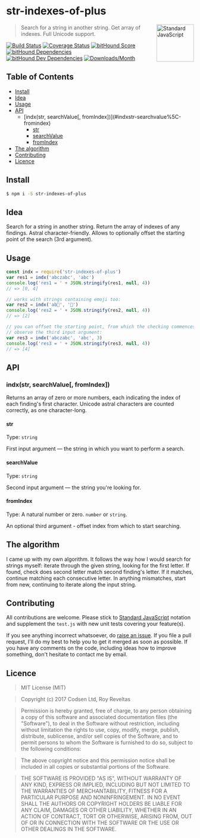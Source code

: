 # str-indexes-of-plus

<a href="https://github.com/feross/standard" style="float: right; padding: 0 0 20px 20px;"><img src="https://cdn.rawgit.com/feross/standard/master/sticker.svg" alt="Standard JavaScript" width="100" align="right"></a>

> Search for a string in another string. Get array of indexes. Full Unicode support.

[![Build Status][travis-img]][travis-url]
[![Coverage Status][cov-img]][cov-url]
[![bitHound Score][bithound-img]][bithound-url]
[![bitHound Dependencies][deps-img]][deps-url]
[![bitHound Dev Dependencies][dev-img]][dev-url]
[![Downloads/Month][downloads-img]][downloads-url]

## Table of Contents

<!-- START doctoc generated TOC please keep comment here to allow auto update -->
<!-- DON'T EDIT THIS SECTION, INSTEAD RE-RUN doctoc TO UPDATE -->


- [Install](#install)
- [Idea](#idea)
- [Usage](#usage)
- [API](#api)
  - [indx(str, searchValue\[, fromIndex])](#indxstr-searchvalue%5C-fromindex)
    - [str](#str)
    - [searchValue](#searchvalue)
    - [fromIndex](#fromindex)
- [The algorithm](#the-algorithm)
- [Contributing](#contributing)
- [Licence](#licence)

<!-- END doctoc generated TOC please keep comment here to allow auto update -->

## Install

```bash
$ npm i -S str-indexes-of-plus
```

## Idea

Search for a string in another string. Return the array of indexes of any findings. Astral character-friendly. Allows to optionally offset the starting point of the search (3rd argument).

## Usage

```js
const indx = require('str-indexes-of-plus')
var res1 = indx('abczabc', 'abc')
console.log('res1 = ' + JSON.stringify(res1, null, 4))
// => [0, 4]

// works with strings containing emoji too:
var res2 = indx('ab🦄', '🦄')
console.log('res2 = ' + JSON.stringify(res2, null, 4))
// => [2]

// you can offset the starting point, from which the checking commences.
// observe the third input argument:
var res3 = indx('abczabc', 'abc', 3)
console.log('res3 = ' + JSON.stringify(res3, null, 4))
// => [4]
```

## API

### indx(str, searchValue\[, fromIndex])

Returns an array of zero or more numbers, each indicating the index of each finding's first character. Unicode astral characters are counted correctly, as one character-long.

#### str

Type: `string`

First input argument — the string in which you want to perform a search.

#### searchValue

Type: `string`

Second input argument — the string you're looking for.

#### fromIndex

Type: A natural number or zero. `number` or `string`.

An optional third argument - offset index from which to start searching.

## The algorithm

I came up with my own algorithm. It follows the way how I would search for strings myself: iterate through the given string, looking for the first letter. If found, check does second letter match second finding's letter. If it matches, continue matching each consecutive letter. In anything mismatches, start from new, continuing to iterate along the input string.

## Contributing

All contributions are welcome. Please stick to [Standard JavaScript](https://github.com/feross/standard) notation and supplement the `test.js` with new unit tests covering your feature(s).

If you see anything incorrect whatsoever, do [raise an issue](https://github.com/code-and-send/str-indexes-of-plus/issues). If you file a pull request, I'll do my best to help you to get it merged as soon as possible. If you have any comments on the code, including ideas how to improve something, don't hesitate to contact me by email.

## Licence

> MIT License (MIT)

> Copyright (c) 2017 Codsen Ltd, Roy Reveltas

> Permission is hereby granted, free of charge, to any person obtaining a copy
of this software and associated documentation files (the "Software"), to deal
in the Software without restriction, including without limitation the rights
to use, copy, modify, merge, publish, distribute, sublicense, and/or sell
copies of the Software, and to permit persons to whom the Software is
furnished to do so, subject to the following conditions:

> The above copyright notice and this permission notice shall be included in all
copies or substantial portions of the Software.

> THE SOFTWARE IS PROVIDED "AS IS", WITHOUT WARRANTY OF ANY KIND, EXPRESS OR
IMPLIED, INCLUDING BUT NOT LIMITED TO THE WARRANTIES OF MERCHANTABILITY,
FITNESS FOR A PARTICULAR PURPOSE AND NONINFRINGEMENT. IN NO EVENT SHALL THE
AUTHORS OR COPYRIGHT HOLDERS BE LIABLE FOR ANY CLAIM, DAMAGES OR OTHER
LIABILITY, WHETHER IN AN ACTION OF CONTRACT, TORT OR OTHERWISE, ARISING FROM,
OUT OF OR IN CONNECTION WITH THE SOFTWARE OR THE USE OR OTHER DEALINGS IN THE
SOFTWARE.

[travis-img]: https://travis-ci.org/code-and-send/str-indexes-of-plus.svg?branch=master
[travis-url]: https://travis-ci.org/code-and-send/str-indexes-of-plus

[cov-img]: https://coveralls.io/repos/github/code-and-send/str-indexes-of-plus/badge.svg?branch=master
[cov-url]: https://coveralls.io/github/code-and-send/str-indexes-of-plus?branch=master

[bithound-img]: https://www.bithound.io/github/code-and-send/str-indexes-of-plus/badges/score.svg
[bithound-url]: https://www.bithound.io/github/code-and-send/str-indexes-of-plus

[deps-img]: https://www.bithound.io/github/code-and-send/str-indexes-of-plus/badges/dependencies.svg
[deps-url]: https://www.bithound.io/github/code-and-send/str-indexes-of-plus/master/dependencies/npm

[dev-img]: https://www.bithound.io/github/code-and-send/str-indexes-of-plus/badges/devDependencies.svg
[dev-url]: https://www.bithound.io/github/code-and-send/str-indexes-of-plus/master/dependencies/npm

[downloads-img]: https://img.shields.io/npm/dm/str-indexes-of-plus.svg
[downloads-url]: https://www.npmjs.com/package/str-indexes-of-plus
